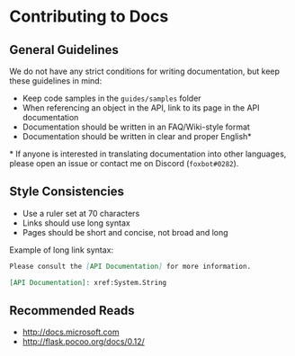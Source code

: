 # Contributing to Docs

## General Guidelines

We do not have any strict conditions for writing documentation,
but keep these guidelines in mind:

* Keep code samples in the `guides/samples` folder
* When referencing an object in the API, link to its page in the
 API documentation
* Documentation should be written in an FAQ/Wiki-style format
* Documentation should be written in clear and proper English*

\* If anyone is interested in translating documentation into other
languages, please open an issue or contact me on
Discord (`foxbot#0282`).

## Style Consistencies

* Use a ruler set at 70 characters
* Links should use long syntax
* Pages should be short and concise, not broad and long

Example of long link syntax:

```md
Please consult the [API Documentation] for more information.

[API Documentation]: xref:System.String
```

## Recommended Reads

* http://docs.microsoft.com
* http://flask.pocoo.org/docs/0.12/